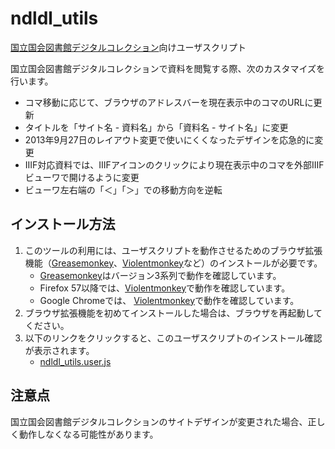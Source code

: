 # ndldl_utils

[国立国会図書館デジタルコレクション]向けユーザスクリプト

国立国会図書館デジタルコレクションで資料を閲覧する際、次のカスタマイズを行います。
- コマ移動に応じて、ブラウザのアドレスバーを現在表示中のコマのURLに更新
- タイトルを「サイト名 - 資料名」から「資料名 - サイト名」に変更
- 2013年9月27日のレイアウト変更で使いにくくなったデザインを応急的に変更
- IIIF対応資料では、IIIFアイコンのクリックにより現在表示中のコマを外部IIIFビューワで開けるように変更
- ビューワ左右端の「＜」「＞」での移動方向を逆転

[国立国会図書館デジタルコレクション]: http://dl.ndl.go.jp/
[Greasemonkey]: https://addons.mozilla.org/firefox/addon/greasemonkey/
[Violentmonkey]: https://addons.mozilla.org/firefox/addon/violentmonkey/

## インストール方法

1. このツールの利用には、ユーザスクリプトを動作させるためのブラウザ拡張機能（[Greasemonkey]、[Violentmonkey]など）のインストールが必要です。
    - [Greasemonkey]はバージョン3系列で動作を確認しています。
    - Firefox 57以降では、[Violentmonkey]で動作を確認しています。
    - Google Chromeでは、 [Violentmonkey](https://chrome.google.com/webstore/detail/violentmonkey/jinjaccalgkegednnccohejagnlnfdag)で動作を確認しています。
2. ブラウザ拡張機能を初めてインストールした場合は、ブラウザを再起動してください。
3. 以下のリンクをクリックすると、このユーザスクリプトのインストール確認が表示されます。
    - [ndldl_utils.user.js](https://github.com/2SC1815J/ndldl_utils/raw/master/ndldl_utils.user.js)

## 注意点

国立国会図書館デジタルコレクションのサイトデザインが変更された場合、正しく動作しなくなる可能性があります。
